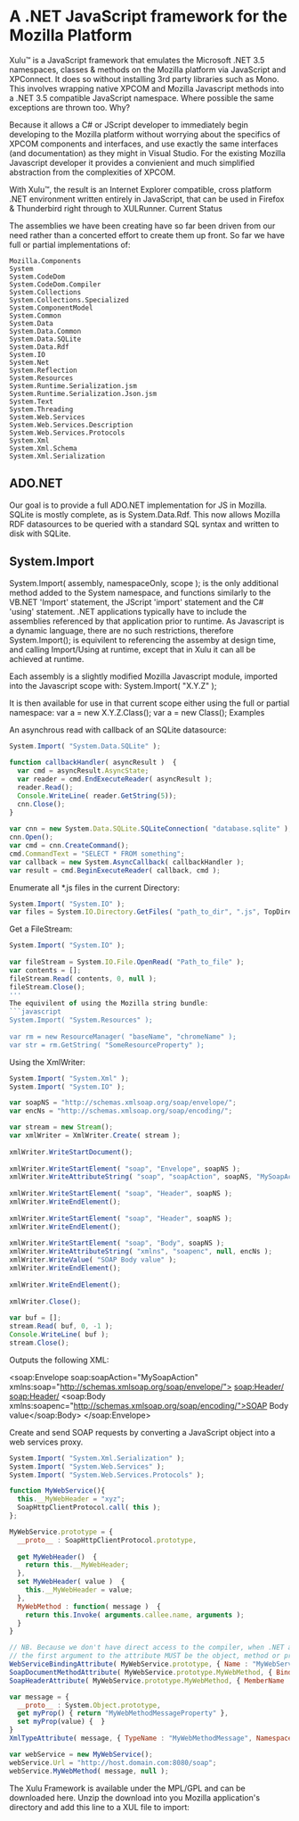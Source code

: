A .NET JavaScript framework for the Mozilla Platform
========
Xulu™ is a JavaScript framework that emulates the Microsoft .NET 3.5 namespaces, classes & methods on the Mozilla platform via JavaScript and XPConnect. It does so without installing 3rd party libraries such as Mono. This involves wrapping native XPCOM and Mozilla Javascript methods into a .NET 3.5 compatible JavaScript namespace. Where possible the same exceptions are thrown too.
Why?

Because it allows a C# or JScript developer to immediately begin developing to the Mozilla platform without worrying about the specifics of XPCOM components and interfaces, and use exactly the same interfaces (and documentation) as they might in Visual Studio. For the existing Mozilla Javascript developer it provides a convienient and much simplified abstraction from the complexities of XPCOM.

With Xulu™, the result is an Internet Explorer compatible, cross platform .NET environment written entirely in JavaScript, that can be used in Firefox & Thunderbird right through to XULRunner.
Current Status

The assemblies we have been creating have so far been driven from our need rather than a concerted effort to create them up front. So far we have full or partial implementations of:

    Mozilla.Components
    System
    System.CodeDom
    System.CodeDom.Compiler
    System.Collections
    System.Collections.Specialized
    System.ComponentModel
    System.Common
    System.Data
    System.Data.Common
    System.Data.SQLite
    System.Data.Rdf
    System.IO
    System.Net
    System.Reflection
    System.Resources
    System.Runtime.Serialization.jsm
    System.Runtime.Serialization.Json.jsm
    System.Text
    System.Threading
    System.Web.Services
    System.Web.Services.Description
    System.Web.Services.Protocols
    System.Xml
    System.Xml.Schema
    System.Xml.Serialization

ADO.NET
-------
Our goal is to provide a full ADO.NET implementation for JS in Mozilla. SQLite is mostly complete, as is System.Data.Rdf. This now allows Mozilla RDF datasources to be queried with a standard SQL syntax and written to disk with SQLite.

System.Import
-------------
System.Import( assembly, namespaceOnly, scope ); is the only additional method added to the System namespace, and functions similarly to the VB.NET 'Import' statement, the JScript 'import' statement and the C# 'using' statement. .NET applications typically have to include the assemblies referenced by that application prior to runtime. As Javascript is a dynamic language, there are no such restrictions, therefore System.Import(); is equivilent to referencing the assemby at design time, and calling Import/Using at runtime, except that in Xulu it can all be achieved at runtime.

Each assembly is a slightly modified Mozilla Javascript module, imported into the Javascript scope with:
System.Import( "X.Y.Z" );

It is then available for use in that current scope either using the full or partial namespace:
var a = new X.Y.Z.Class(); var a = new Class();
Examples

An asynchrous read with callback of an SQLite datasource:
```javascript
System.Import( "System.Data.SQLite" );
    		
function callbackHandler( asyncResult )  {
  var cmd = asyncResult.AsyncState;
  var reader = cmd.EndExecuteReader( asyncResult );
  reader.Read();
  Console.WriteLine( reader.GetString(5));
  cnn.Close();
}
				
var cnn = new System.Data.SQLite.SQLiteConnection( "database.sqlite" );
cnn.Open();
var cmd = cnn.CreateCommand();
cmd.CommandText = "SELECT * FROM something";
var callback = new System.AsyncCallback( callbackHandler );
var result = cmd.BeginExecuteReader( callback, cmd );
```
Enumerate all *.js files in the current Directory:
```javascript
System.Import( "System.IO" );
var files = System.IO.Directory.GetFiles( "path_to_dir", ".js", TopDirectoryOnly );
```
Get a FileStream:
```javascript
System.Import( "System.IO" );
				
var fileStream = System.IO.File.OpenRead( "Path_to_file" );
var contents = [];
fileStream.Read( contents, 0, null );
fileStream.Close();
'''
The equivilent of using the Mozilla string bundle:
```javascript
System.Import( "System.Resources" );
				
var rm = new ResourceManager( "baseName", "chromeName" );
var str = rm.GetString( "SomeResourceProperty" );
```
Using the XmlWriter:
```javascript
System.Import( "System.Xml" );
System.Import( "System.IO" );

var soapNS = "http://schemas.xmlsoap.org/soap/envelope/";
var encNs = "http://schemas.xmlsoap.org/soap/encoding/";

var stream = new Stream();
var xmlWriter = XmlWriter.Create( stream );
				
xmlWriter.WriteStartDocument();
				
xmlWriter.WriteStartElement( "soap", "Envelope", soapNS );
xmlWriter.WriteAttributeString( "soap", "soapAction", soapNS, "MySoapAction" );
				
xmlWriter.WriteStartElement( "soap", "Header", soapNS );
xmlWriter.WriteEndElement();
				
xmlWriter.WriteStartElement( "soap", "Header", soapNS );
xmlWriter.WriteEndElement();
				
xmlWriter.WriteStartElement( "soap", "Body", soapNS );
xmlWriter.WriteAttributeString( "xmlns", "soapenc", null, encNs );
xmlWriter.WriteValue( "SOAP Body value" );
xmlWriter.WriteEndElement();
				
xmlWriter.WriteEndElement();
				
xmlWriter.Close();
				
var buf = [];
stream.Read( buf, 0, -1 );
Console.WriteLine( buf );
stream.Close();
```
Outputs the following XML:

<?xml version="1.0" encoding="UTF-8"?>
<soap:Envelope soap:soapAction="MySoapAction" xmlns:soap="http://schemas.xmlsoap.org/soap/envelope/">
  <soap:Header/>
  <soap:Header/>
  <soap:Body xmlns:soapenc="http://schemas.xmlsoap.org/soap/encoding/">SOAP Body value</soap:Body>
</soap:Envelope>

Create and send SOAP requests by converting a JavaScript object into a web services proxy.
```javascript
System.Import( "System.Xml.Serialization" );
System.Import( "System.Web.Services" );
System.Import( "System.Web.Services.Protocols" );

function MyWebService(){
  this.__MyWebHeader = "xyz";
  SoapHttpClientProtocol.call( this );
};

MyWebService.prototype = {
  __proto__ : SoapHttpClientProtocol.prototype,
  
  get MyWebHeader()  {
    return this.__MyWebHeader;
  }, 
  set MyWebHeader( value )  {
    this.__MyWebHeader = value;
  },  
  MyWebMethod : function( message )  {
    return this.Invoke( arguments.callee.name, arguments );
  }
}

// NB. Because we don't have direct access to the compiler, when .NET attributes are applied
// the first argument to the attribute MUST be the object, method or property to apply the attribute to.
WebServiceBindingAttribute( MyWebService.prototype, { Name : "MyWebService", Namespace : http://ns.domain.com/abc } ) ;
SoapDocumentMethodAttribute( MyWebService.prototype.MyWebMethod, { Binding : "MyWebServiceBinding", Action : "MySoapAction" } );
SoapHeaderAttribute( MyWebService.prototype.MyWebMethod, { MemberName : "MyWebHeader", Direction : SoapHeaderDirection.In } );

var message = {
  __proto__ : System.Object.prototype,
  get myProp() { return "MyWebMethodMessageProperty" },
  set myProp(value) {  }
}
XmlTypeAttribute( message, { TypeName : "MyWebMethodMessage", Namespace : "http://eg.redbacksystems.com/xyz" } );

var webService = new MyWebService();
webService.Url = "http://host.domain.com:8080/soap";  
webService.MyWebMethod( message, null );
```
The Xulu Framework is available under the MPL/GPL and can be downloaded here. Unzip the download into you Mozilla application's directory and add this line to a XUL file to import:

<script type="text/javascript;e4x=1" src="resource://xulu/loader.js"/>

